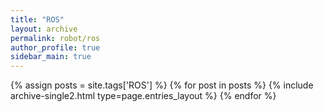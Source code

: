 ```yaml
---
title: "ROS"
layout: archive
permalink: robot/ros
author_profile: true
sidebar_main: true
---
```



{% assign posts = site.tags['ROS'] %}
{% for post in posts %} {% include archive-single2.html type=page.entries_layout %} {% endfor %}